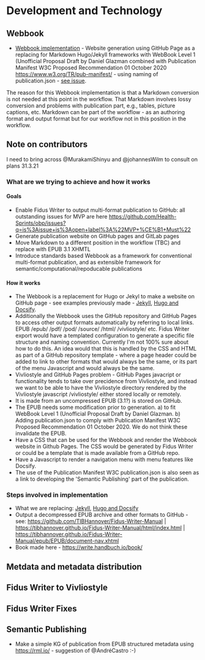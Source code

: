 # Development and Technology

## Webbook

  - [Webbook implementation](development.md#webbook) - Website generation using GitHub Page as a replacing for Markdown Hugo/Jekyll frameworks with WebBook Level 1 (Unofficial Proposal Draft by Daniel Glazman combined with Publication Manifest W3C Proposed Recommendation 01 October 2020 https://www.w3.org/TR/pub-manifest/ - using naming of publication.json - [see issue](https://github.com/Health-Sprints/obp/issues/3).

  The reason for this Webbook implementation is that a Markdown conversion is not needed at this point in the workflow. That Markdown involves lossy conversion and problems with publication part, e.g., tables, picture captions, etc. Markdown can be part of the workflow - as an authoring format and output format but for our workflow not in this position in the workflow.
  
## Note on contributors

I need to bring across @MurakamiShinyu and @johannesWilm to consult on plans 31.3.21
  
### What are we trying to achieve and how it works

#### Goals

  - Enable Fidus Writer to output multi-format publication to GitHub: all outstanding issues for MVP are here https://github.com/Health-Sprints/obp/issues?q=is%3Aissue+is%3Aopen+label%3A%22MVP+%CE%B1+Must%22
  - Generate publication website on GitHub pages and GitLab pages
  - Move Markdown to a different position in the workflow (TBC) and replace with EPUB 3.1 XHMTL
  - Introduce standards based Webbook as a framework for conventional multi-format publication, and as extensible framework for semantic/computational/repoducable publications

#### How it works

  - The Webbook is a replacement for Hugo or Jekyl to make a website on GitHub page - see examples previously made - [Jekyll](https://akademie-oeffentliches-gesundheitswesen.github.io/krisenmanagment/), [Hugo and Docsify](https://independent-sage.github.io/Should-Schools-Reopen/#/).
  - Additionally the Webbook uses the GitHub repository and GitHub Pages to access other output formats automatically by referring to local links. EPUB /epub/ /pdf/ /pod/ /source/ /html/ /vivliostyle/ etc. Fidus Writer export would have a templated configuration to generate a specific file structure and naming convention. Currently I'm not 100% sure about how to do this. An idea would that this is handled by the CSS and HTML as part of a GitHub repository template - where a page header could be added to link to other formats that would always be the same, or its part of the menu Javascript and would always be the same.
  - Vivliostyle and GitHub Pages problem - GitHub Pages javacript or functionality tends to take over precidence from Vivliostyle, and instead we want to be able to have the Vivliostyle directory rendered by the Vivliostyle javascript /vivliostyle/ either stored locally or remotely.
  - It is made from an uncompressed EPUB (3.1?) is stored on GitHub. 
  - The EPUB needs some modification prior to generation. a) to fit WebBook Level 1 (Unofficial Proposal Draft by Daniel Glazman. b) Adding publication.json to comply with Publication Manifest W3C Proposed Recommendation 01 October 2020. We do not think these invalidate the EPUB.
  - Have a CSS that can be used for the Webbook and render the Webbook website in Github Pages. The CSS would be generated by Fidus Writer or could be a template that is made available from a GitHub repo.
  - Have a Javascript to render a navigation menu with menu features like Docsify.
  - The use of the Publication Manifest W3C publication.json is also seen as a link to developing the 'Semantic Publishing' part of the publication.
  
### Steps involved in implementation

  - What we are replacing: [Jekyll](https://akademie-oeffentliches-gesundheitswesen.github.io/krisenmanagment/), [Hugo and Docsify](https://independent-sage.github.io/Should-Schools-Reopen/#/) 
  - Output a decompressed EPUB archive and other formats to GitHub - see: https://github.com/TIBHannover/Fidus-Writer-Manual | https://tibhannover.github.io/Fidus-Writer-Manual/html/index.html | https://tibhannover.github.io/Fidus-Writer-Manual/epub/EPUB/document-nav.xhtml
  - Book made here - https://write.handbuch.io/book/

## Metdata and metadata distribution

## Fidus Writer to Vivliostyle

## Fidus Writer Fixes

## Semantic Publishing

  - Make a simple KG of publication from EPUB structured metadata using https://rml.io/ - suggestion of @AndréCastro :-)
